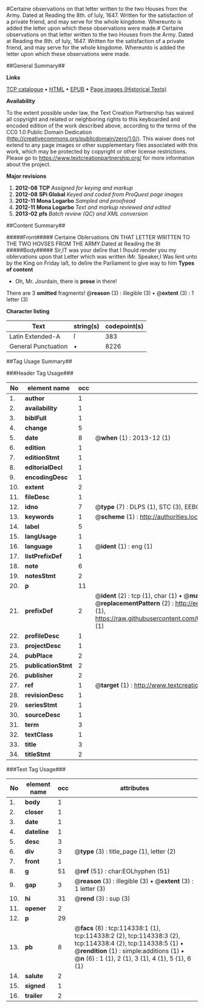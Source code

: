 #Certaine observations on that letter written to the two Houses from the Army. Dated at Reading the 8th. of Iuly, 1647. Written for the satisfaction of a private friend, and may serve for the whole kingdome. Whereunto is added the letter upon which these observations were made.#
Certaine observations on that letter written to the two Houses from the Army. Dated at Reading the 8th. of Iuly, 1647. Written for the satisfaction of a private friend, and may serve for the whole kingdome. Whereunto is added the letter upon which these observations were made.

##General Summary##

**Links**

[TCP catalogue](http://www.ota.ox.ac.uk/tcp/)  • 
[HTML](http://tei.it.ox.ac.uk/tcp/Texts-HTML/free/A78/A78477.html)  • 
[EPUB](http://tei.it.ox.ac.uk/tcp/Texts-EPUB/free/A78/A78477.epub) • 
[Page images (Historical Texts)](https://historicaltexts.jisc.ac.uk/eebo-99862187e)

**Availability**

To the extent possible under law, the Text Creation Partnership has waived all copyright and related or neighboring rights to this keyboarded and encoded edition of the work described above, according to the terms of the CC0 1.0 Public Domain Dedication (http://creativecommons.org/publicdomain/zero/1.0/). This waiver does not extend to any page images or other supplementary files associated with this work, which may be protected by copyright or other license restrictions. Please go to https://www.textcreationpartnership.org/ for more information about the project.

**Major revisions**

1. __2012-08__ __TCP__ *Assigned for keying and markup*
1. __2012-08__ __SPi Global__ *Keyed and coded from ProQuest page images*
1. __2012-11__ __Mona Logarbo__ *Sampled and proofread*
1. __2012-11__ __Mona Logarbo__ *Text and markup reviewed and edited*
1. __2013-02__ __pfs__ *Batch review (QC) and XML conversion*

##Content Summary##

#####Front#####
Certaine Obſervations ON THAT LETTER WRITTEN TO THE TWO HOVSES FROM THE ARMY.Dated at Reading the 8t
#####Body#####
Sir,IT was your deſire that I ſhould render you my obſervations upon that Letter which was written iMr. Speaker,I Was ſent unto by the King on Friday laſt, to deſire the Parliament to give way to him 
**Types of content**

  * Oh, Mr. Jourdain, there is **prose** in there!

There are 3 **omitted** fragments! 
 @__reason__ (3) : illegible (3)  •  @__extent__ (3) : 1 letter (3)

**Character listing**


|Text|string(s)|codepoint(s)|
|---|---|---|
|Latin Extended-A|ſ|383|
|General Punctuation|•|8226|

##Tag Usage Summary##

###Header Tag Usage###

|No|element name|occ|attributes|
|---|---|---|---|
|1.|__author__|1||
|2.|__availability__|1||
|3.|__biblFull__|1||
|4.|__change__|5||
|5.|__date__|8| @__when__ (1) : 2013-12 (1)|
|6.|__edition__|1||
|7.|__editionStmt__|1||
|8.|__editorialDecl__|1||
|9.|__encodingDesc__|1||
|10.|__extent__|2||
|11.|__fileDesc__|1||
|12.|__idno__|7| @__type__ (7) : DLPS (1), STC (3), EEBO-CITATION (1), PROQUEST (1), VID (1)|
|13.|__keywords__|1| @__scheme__ (1) : http://authorities.loc.gov/ (1)|
|14.|__label__|5||
|15.|__langUsage__|1||
|16.|__language__|1| @__ident__ (1) : eng (1)|
|17.|__listPrefixDef__|1||
|18.|__note__|6||
|19.|__notesStmt__|2||
|20.|__p__|11||
|21.|__prefixDef__|2| @__ident__ (2) : tcp (1), char (1)  •  @__matchPattern__ (2) : ([0-9\-]+):([0-9IVX]+) (1), (.+) (1)  •  @__replacementPattern__ (2) : http://eebo.chadwyck.com/downloadtiff?vid=$1&page=$2 (1), https://raw.githubusercontent.com/textcreationpartnership/Texts/master/tcpchars.xml#$1 (1)|
|22.|__profileDesc__|1||
|23.|__projectDesc__|1||
|24.|__pubPlace__|2||
|25.|__publicationStmt__|2||
|26.|__publisher__|2||
|27.|__ref__|1| @__target__ (1) : http://www.textcreationpartnership.org/docs/. (1)|
|28.|__revisionDesc__|1||
|29.|__seriesStmt__|1||
|30.|__sourceDesc__|1||
|31.|__term__|3||
|32.|__textClass__|1||
|33.|__title__|3||
|34.|__titleStmt__|2||


###Text Tag Usage###

|No|element name|occ|attributes|
|---|---|---|---|
|1.|__body__|1||
|2.|__closer__|1||
|3.|__date__|1||
|4.|__dateline__|1||
|5.|__desc__|3||
|6.|__div__|3| @__type__ (3) : title_page (1), letter (2)|
|7.|__front__|1||
|8.|__g__|51| @__ref__ (51) : char:EOLhyphen (51)|
|9.|__gap__|3| @__reason__ (3) : illegible (3)  •  @__extent__ (3) : 1 letter (3)|
|10.|__hi__|31| @__rend__ (3) : sup (3)|
|11.|__opener__|2||
|12.|__p__|29||
|13.|__pb__|8| @__facs__ (8) : tcp:114338:1 (1), tcp:114338:2 (2), tcp:114338:3 (2), tcp:114338:4 (2), tcp:114338:5 (1)  •  @__rendition__ (1) : simple:additions (1)  •  @__n__ (6) : 1 (1), 2 (1), 3 (1), 4 (1), 5 (1), 6 (1)|
|14.|__salute__|2||
|15.|__signed__|1||
|16.|__trailer__|2||

